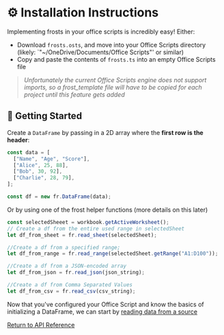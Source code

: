 # ⚙️ Installation Instructions

Implementing frosts in your office scripts is incredibly easy! Either:

- Download `frosts.osts`, and move into your Office Scripts directory (likely: `"~/OneDrive/Documents/Office Scripts"' or similar)
- Copy and paste the contents of `frosts.ts` into an empty Office Scripts file

> *Unfortunately the current Office Scripts engine does not support imports, so a frost_template file will have to be copied for each project until this feature gets added*

## 🚀 Getting Started

Create a `DataFrame` by passing in a 2D array where the **first row is the header**:

```ts
const data = [
  ["Name", "Age", "Score"],
  ["Alice", 25, 88],
  ["Bob", 30, 92],
  ["Charlie", 28, 79],
];

const df = new fr.DataFrame(data);
```

Or by using one of the frost helper functions (more details on this later)

```ts
const selectedSheeet = workbook.getActiveWorksheet();
// Create a df from the entire used range in selectedSheet
let df_from_sheet = fr.read_sheet(selectedSheet);

//Create a df from a specified range;
let df_from_range = fr.read_range(selectedSheet.getRange("A1:D100"));

//Create a df from a JSON-encoded array
let df_from_json = fr.read_json(json_string);

//Create a df from Comma Separated Values
let df_from_csv = fr.read_csv(csv_string);
```

Now that you've configured your Office Script and know the basics of initializing a DataFrame, we can start by [reading data from a source](api_reference/other_functions.md)

[Return to API Reference](/frosts)
